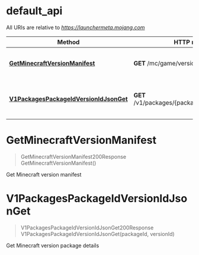 # default_api

All URIs are relative to *https://launchermeta.mojang.com*

Method | HTTP request | Description
------------- | ------------- | -------------
[**GetMinecraftVersionManifest**](default_api.md#GetMinecraftVersionManifest) | **GET** /mc/game/version_manifest.json | Get Minecraft version manifest
[**V1PackagesPackageIdVersionIdJsonGet**](default_api.md#V1PackagesPackageIdVersionIdJsonGet) | **GET** /v1/packages/{packageId}/{versionId}.json | Get Minecraft version package details


<a name="GetMinecraftVersionManifest"></a>
# **GetMinecraftVersionManifest**
> GetMinecraftVersionManifest200Response GetMinecraftVersionManifest()

Get Minecraft version manifest
<a name="V1PackagesPackageIdVersionIdJsonGet"></a>
# **V1PackagesPackageIdVersionIdJsonGet**
> V1PackagesPackageIdVersionIdJsonGet200Response V1PackagesPackageIdVersionIdJsonGet(packageId, versionId)

Get Minecraft version package details
